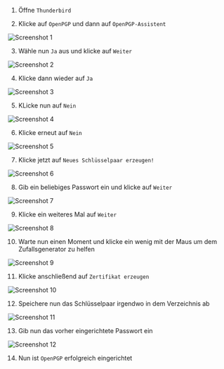 ﻿1. Öffne `Thunderbird`

2. Klicke auf `OpenPGP` und dann auf `OpenPGP-Assistent`

  ![Screenshot 1](content/guides/PGP/screen1.png)

3. Wähle nun `Ja` aus und klicke auf `Weiter`

  ![Screenshot 2](content/guides/PGP/screen2.png)
  
4. Klicke dann wieder auf `Ja`

  ![Screenshot 3](content/guides/PGP/screen3.png)
  
5. KLicke nun auf `Nein`

  ![Screenshot 4](content/guides/PGP/screen4.png)
  
6. Klicke erneut auf `Nein`

  ![Screenshot 5](content/guides/PGP/screen5.png)

7. Klicke jetzt auf `Neues Schlüsselpaar erzeugen!`

  ![Screenshot 6](content/guides/PGP/screen6.png)

8. Gib ein beliebiges Passwort ein und klicke auf `Weiter`
  
  ![Screenshot 7](content/guides/PGP/screen7.png)
  
9. Klicke ein weiteres Mal auf `Weiter`

  ![Screenshot 8](content/guides/PGP/screen8.png)
  
10. Warte nun einen Moment und klicke ein wenig mit der Maus um dem Zufallsgenerator zu helfen

  ![Screenshot 9](content/guides/PGP/screen9.png)
  
11. Klicke anschließend auf `Zertifikat erzeugen`

  ![Screenshot 10](content/guides/PGP/screen10.png)
  
12. Speichere nun das Schlüsselpaar irgendwo in dem Verzeichnis ab

  ![Screenshot 11](content/guides/PGP/screen11.png)
  
13. Gib nun das vorher eingerichtete Passwort ein

  ![Screenshot 12](content/guides/PGP/screen12.png)
  
14. Nun ist `OpenPGP` erfolgreich eingerichtet